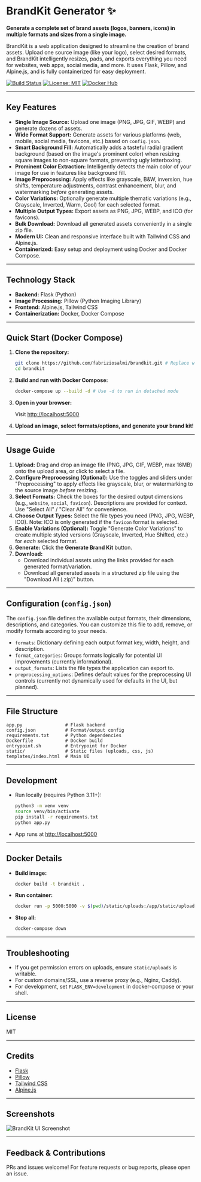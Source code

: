 # BrandKit Generator ✨

**Generate a complete set of brand assets (logos, banners, icons) in multiple formats and sizes from a single image.**

BrandKit is a web application designed to streamline the creation of brand assets. Upload one source image (like your logo), select desired formats, and BrandKit intelligently resizes, pads, and exports everything you need for websites, web apps, social media, and more. It uses Flask, Pillow, and Alpine.js, and is fully containerized for easy deployment.

[![Build Status](https://img.shields.io/badge/build-passing-brightgreen)](https://github.com/your-username/brandkit/actions) <!-- Replace with your CI/CD badge -->
[![License: MIT](https://img.shields.io/badge/License-MIT-blue.svg)](https://opensource.org/licenses/MIT)
[![Docker Hub](https://img.shields.io/badge/Docker%20Hub-ready-blue?logo=docker)](https://hub.docker.com/r/your-dockerhub-username/brandkit) <!-- Replace with your Docker Hub badge -->

---

## Key Features

*   **Single Image Source:** Upload one image (PNG, JPG, GIF, WEBP) and generate dozens of assets.
*   **Wide Format Support:** Generate assets for various platforms (web, mobile, social media, favicons, etc.) based on `config.json`.
*   **Smart Background Fill:** Automatically adds a tasteful radial gradient background (based on the image's prominent color) when resizing square images to non-square formats, preventing ugly letterboxing.
*   **Prominent Color Extraction:** Intelligently detects the main color of your image for use in features like background fill.
*   **Image Preprocessing:** Apply effects like grayscale, B&W, inversion, hue shifts, temperature adjustments, contrast enhancement, blur, and watermarking *before* generating assets.
*   **Color Variations:** Optionally generate multiple thematic variations (e.g., Grayscale, Inverted, Warm, Cool) for each selected format.
*   **Multiple Output Types:** Export assets as PNG, JPG, WEBP, and ICO (for favicons).
*   **Bulk Download:** Download all generated assets conveniently in a single zip file.
*   **Modern UI:** Clean and responsive interface built with Tailwind CSS and Alpine.js.
*   **Containerized:** Easy setup and deployment using Docker and Docker Compose.

---

## Technology Stack

*   **Backend:** Flask (Python)
*   **Image Processing:** Pillow (Python Imaging Library)
*   **Frontend:** Alpine.js, Tailwind CSS
*   **Containerization:** Docker, Docker Compose

---

## Quick Start (Docker Compose)

1.  **Clone the repository:**
    ```sh
    git clone https://github.com/fabriziosalmi/brandkit.git # Replace with your repo URL
    cd brandkit
    ```
2.  **Build and run with Docker Compose:**
    ```sh
    docker-compose up --build -d # Use -d to run in detached mode
    ```
3.  **Open in your browser:**

    Visit [http://localhost:5000](http://localhost:5000)

4.  **Upload an image, select formats/options, and generate your brand kit!**

---

## Usage Guide

1.  **Upload:** Drag and drop an image file (PNG, JPG, GIF, WEBP, max 16MB) onto the upload area, or click to select a file.
2.  **Configure Preprocessing (Optional):** Use the toggles and sliders under "Preprocessing" to apply effects like grayscale, blur, or watermarking to the source image *before* resizing.
3.  **Select Formats:** Check the boxes for the desired output dimensions (e.g., `website`, `social`, `favicon`). Descriptions are provided for context. Use "Select All" / "Clear All" for convenience.
4.  **Choose Output Types:** Select the file types you need (PNG, JPG, WEBP, ICO). Note: ICO is only generated if the `favicon` format is selected.
5.  **Enable Variations (Optional):** Toggle "Generate Color Variations" to create multiple styled versions (Grayscale, Inverted, Hue Shifted, etc.) for *each* selected format.
6.  **Generate:** Click the **Generate Brand Kit** button.
7.  **Download:**
    *   Download individual assets using the links provided for each generated format/variation.
    *   Download all generated assets in a structured zip file using the "Download All (.zip)" button.

---

## Configuration (`config.json`)

The `config.json` file defines the available output formats, their dimensions, descriptions, and categories. You can customize this file to add, remove, or modify formats according to your needs.

*   `formats`: Dictionary defining each output format key, width, height, and description.
*   `format_categories`: Groups formats logically for potential UI improvements (currently informational).
*   `output_formats`: Lists the file types the application can export to.
*   `preprocessing_options`: Defines default values for the preprocessing UI controls (currently not dynamically used for defaults in the UI, but planned).

---

## File Structure

```
app.py                # Flask backend
config.json           # Format/output config
requirements.txt      # Python dependencies
Dockerfile            # Docker build
entrypoint.sh         # Entrypoint for Docker
static/               # Static files (uploads, css, js)
templates/index.html  # Main UI
```

---

## Development

- Run locally (requires Python 3.11+):
  ```sh
  python3 -m venv venv
  source venv/bin/activate
  pip install -r requirements.txt
  python app.py
  ```
- App runs at [http://localhost:5000](http://localhost:5000)

---

## Docker Details

- **Build image:**
  ```sh
  docker build -t brandkit .
  ```
- **Run container:**
  ```sh
  docker run -p 5000:5000 -v $(pwd)/static/uploads:/app/static/uploads brandkit
  ```
- **Stop all:**
  ```sh
  docker-compose down
  ```

---

## Troubleshooting
- If you get permission errors on uploads, ensure `static/uploads` is writable.
- For custom domains/SSL, use a reverse proxy (e.g., Nginx, Caddy).
- For development, set `FLASK_ENV=development` in docker-compose or your shell.

---

## License
MIT

---

## Credits
- [Flask](https://flask.palletsprojects.com/)
- [Pillow](https://python-pillow.org/)
- [Tailwind CSS](https://tailwindcss.com/)
- [Alpine.js](https://alpinejs.dev/)

---

## Screenshots

![BrandKit UI Screenshot](https://user-images.githubusercontent.com/your-screenshot.png)

---

## Feedback & Contributions

PRs and issues welcome! For feature requests or bug reports, please open an issue.
